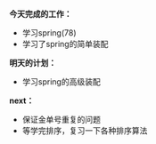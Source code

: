 **今天完成的工作：**
 
- 学习spring(78)
- 学习了spring的简单装配


**明天的计划：** 

- 学习spring的高级装配





**next：** 


- 保证金单号重复的问题
- 等学完排序，复习一下各种排序算法
